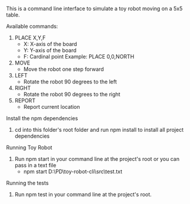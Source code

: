 This is a command line interface to simulate a toy robot moving on a 5x5 table.

Available commands:
1. PLACE X,Y,F
    - X: X-axis of the board
    - Y: Y-axis of the board
    - F: Cardinal point
  Example: PLACE 0,0,NORTH
2. MOVE
    - Move the robot one step forward
3. LEFT
    - Rotate the robot 90 degrees to the left
4. RIGHT
    - Rotate the robot 90 degrees to the right
5. REPORT
    - Report current location

Install the npm dependencies
1. cd into this folder's root folder and run npm install to install all project dependencies

Running Toy Robot
1. Run npm start in your command line at the project's root or you can pass in a text file 
   - npm start D:\PD\toy-robot-cli\src\test.txt

Running the tests
1. Run npm test in your command line at the project's root.
